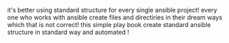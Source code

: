 it's better using standard structure for every single ansible project! every one who works with ansible create files and directiries in their dream ways which that is not correct!
this simple play book create standard ansible structure in standard way and automated !
